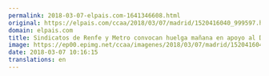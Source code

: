 ```yaml
---
permalink: 2018-03-07-elpais.com-1641346608.html
original: https://elpais.com/ccaa/2018/03/07/madrid/1520416040_999597.html#?ref=rss&format=simple&link=link
domain: elpais.com
title: Sindicatos de Renfe y Metro convocan huelga mañana en apoyo al Día de la Mujer
image: https://ep00.epimg.net/ccaa/imagenes/2018/03/07/madrid/1520416040_999597_1520416710_rrss_normal.jpg
date: 2018-03-07 10:16:15
translations: en
---
```


